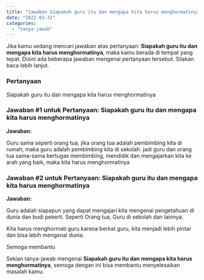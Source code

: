 ```yaml
---
title: "Jawaban Siapakah guru itu dan mengapa kita harus menghormatinya​"
date: "2022-03-31"
categories: 
  - "tanya-jawab"
---
```


Jika kamu sedang mencari jawaban atas pertanyaan: **Siapakah guru itu dan mengapa kita harus menghormatinya​**, maka kamu berada di tempat yang tepat. Disini ada beberapa jawaban mengenai pertanyaan tersebut. Silakan baca lebih lanjut.

### Pertanyaan

Siapakah guru itu dan mengapa kita harus menghormatinya​

### Jawaban #1 untuk Pertanyaan: Siapakah guru itu dan mengapa kita harus menghormatinya​

**Jawaban:**

Guru sama seperti orang tua, jika orang tua adalah pembimbing kita di rumah, maka guru adalah pembimbing kita di sekolah. jadi guru dan orang tua sama-sama bertugas membimbing, mendidik dan mengajarkan kita ke arah yang baik, maka kita harus menghormatinya

### Jawaban #2 untuk Pertanyaan: Siapakah guru itu dan mengapa kita harus menghormatinya​

**Jawaban:**

Guru adalah siapapun yang dapat mengajari kita mengenai pengetahuan di dunia dan budi pekerti. Seperti Orang tua, Guru di sekolah dan lainnya.

Kita harus menghormati guru karena berkat guru, kita menjadi lebih pintar dan bisa lebih mengenal dunia.

Semoga membantu

Sekian tanya-jawab mengenai **Siapakah guru itu dan mengapa kita harus menghormatinya​**, semoga dengan ini bisa membantu menyelesaikan masalah kamu.

